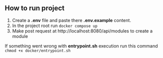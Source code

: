 ## How to run project
1) Create a **.env** file and paste there **.env.example** content.
2) In the project root run `docker compose up`
3) Make post request at http://localhost:8080/api/modules to create a module


If something went wrong with **entrypoint.sh** execution run 
this command `chmod +x docker/entrypoint.sh`
